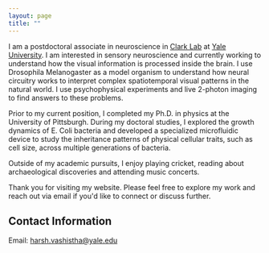```yaml
---
layout: page
title: ""
---
```

I am a postdoctoral associate in neuroscience in [Clark Lab](https://clarklab.yale.edu/) at [Yale University](https://www.yale.edu/). I am interested in sensory neuroscience and currently working to understand how the visual information is processed inside the brain. I use Drosophila Melanogaster as a model organism to understand how neural circuitry works to interpret complex spatiotemporal visual patterns in the natural world. I use psychophysical experiments and live 2-photon imaging to find answers to these problems. 

Prior to my current position, I completed my Ph.D. in physics at the University of Pittsburgh. During my doctoral studies, I explored the growth dynamics of E. Coli bacteria and developed a specialized microfluidic device to study the inheritance patterns of physical cellular traits, such as cell size, across multiple generations of bacteria.

Outside of my academic pursuits, I enjoy playing cricket, reading about archaeological discoveries and attending music concerts. 

Thank you for visiting my website. Please feel free to explore my work and reach out via email if you'd like to connect or discuss further.


## Contact Information
Email: harsh.vashistha@yale.edu 
